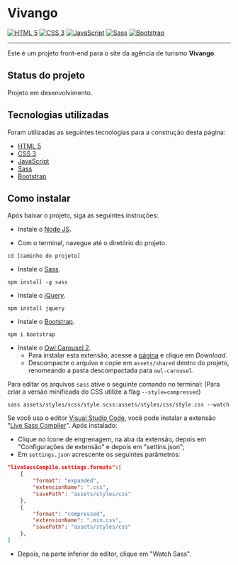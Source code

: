 # Vivango

[![HTML 5](https://img.shields.io/badge/HTML5-E34F26?style=flat&logo=html5&logoColor=white)](https://developer.mozilla.org/pt-BR/docs/Web/HTML)
[![CSS 3](https://img.shields.io/badge/CSS3-1572B6?style=flat&logo=css3&logoColor=white)](https://developer.mozilla.org/pt-BR/docs/Web/CSS)
[![JavaScript](https://img.shields.io/badge/JavaScript-F7DF1E?style=flat&logo=javascript&logoColor=black)](https://developer.mozilla.org/pt-BR/docs/Web/JavaScript)
[![Sass](https://img.shields.io/badge/Sass-CC6699?style=flat&logo=sass&logoColor=white)](https://sass-lang.com/)
[![Bootstrap](https://img.shields.io/badge/Bootstrap-712cf9?style=flat&logo=bootstrap&logoColor=white)](https://getbootstrap.com/)

---

Este é um projeto front-end para o site da agência de turismo **Vivango**.

## Status do projeto

Projeto em desenvolvimento.

## Tecnologias utilizadas

Foram utilizadas as seguintes tecnologias para a construção desta página:

- [HTML 5](https://developer.mozilla.org/pt-BR/docs/Web/HTML)
- [CSS 3](https://developer.mozilla.org/pt-BR/docs/Web/CSS)
- [JavaScript](https://developer.mozilla.org/pt-BR/docs/Web/JavaScript)
- [Sass](https://sass-lang.com/)
- [Bootstrap](https://getbootstrap.com/)

## Como instalar

Após baixar o projeto, siga as seguintes instruções:

- Instale o [Node JS](https://nodejs.org/en).

- Com o terminal, navegue até o diretório do projeto.
```
cd [caminho do projeto]
```

- Instale o [Sass](https://sass-lang.com/).
```
npm install -g sass
```

- Instale o [jQuery](https://jquery.com/).
```
npm install jquery
```

- Instale o [Bootstrap](https://getbootstrap.com/).
```
npm i bootstrap
```

- Instale o [Owl Carousel 2](https://owlcarousel2.github.io/OwlCarousel2/).
    - Para instalar esta extensão, acesse a [página](https://owlcarousel2.github.io/OwlCarousel2/) e clique em *Download*.
    - Descompacte o arquivo e copie em ```assets/shared``` dentro do projeto, renomeando a pasta descompactada para ```owl-carousel```.

Para editar os arquivos ```sass``` ative o seguinte comando no terminal: (Para criar a versão minificada do CSS utilize a flag ```--style=compressed```)
```
sass assets/styles/scss/style.scss:assets/styles/css/style.css --watch
```

Se você usa o editor [Visual Studio Code](https://code.visualstudio.com/), você pode instalar a extensão "[Live Sass Compiler](https://marketplace.visualstudio.com/items?itemName=ritwickdey.live-sass)". Após instalado:
- Clique no ícone de engrenagem, na aba da extensão, depois em "Configurações de extensão" e depois em "settins.json";
- Em ```settings.json``` acrescente os seguintes parâmetros:
```json
"liveSassCompile.settings.formats":[ 
    {
        "format": "expanded",
        "extensionName": ".css",
        "savePath": "assets/styles/css"
    },
    {
        "format": "compressed",
        "extensionName": ".min.css",
        "savePath": "assets/styles/css"
    },
]
```
- Depois, na parte inferior do editor, clique em "Watch Sass".